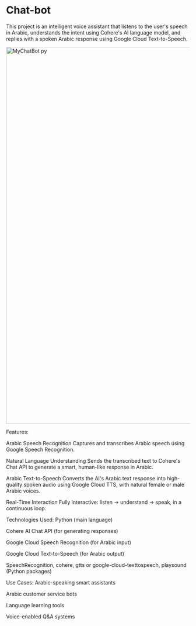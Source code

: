 # Chat-bot
This project is an intelligent voice assistant that listens to the user's speech in Arabic, understands the intent using Cohere's AI language model, and replies with a spoken Arabic response using Google Cloud Text-to-Speech.

<img width="1920" height="1030" alt="MyChatBot py" src="https://github.com/user-attachments/assets/d06ccf0b-9f0d-4a37-958b-0a0448b6c385" />


 Features:
 
Arabic Speech Recognition
Captures and transcribes Arabic speech using Google Speech Recognition.

Natural Language Understanding
Sends the transcribed text to Cohere's Chat API to generate a smart, human-like response in Arabic.

 Arabic Text-to-Speech
Converts the AI's Arabic text response into high-quality spoken audio using Google Cloud TTS, with natural female or male Arabic voices.

Real-Time Interaction
Fully interactive: listen → understand → speak, in a continuous loop.

Technologies Used:
Python (main language)

Cohere AI Chat API (for generating responses)

Google Cloud Speech Recognition (for Arabic input)

Google Cloud Text-to-Speech (for Arabic output)

SpeechRecognition, cohere, gtts or google-cloud-texttospeech, playsound (Python packages)

Use Cases:
Arabic-speaking smart assistants

Arabic customer service bots

Language learning tools

Voice-enabled Q&A systems
